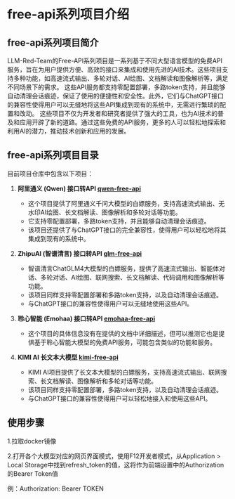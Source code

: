 # free-api系列项目介绍

## free-api系列项目简介

LLM-Red-Team的Free-API系列项目是一系列基于不同大型语言模型的免费API服务，旨在为用户提供方便、高效的接口来集成和使用先进的AI技术。这些项目支持多种功能，如高速流式输出、多轮对话、AI绘图、文档解读和图像解析等，满足不同场景下的需求。
这些API服务都支持零配置部署，多路token支持，并且能够自动清理会话痕迹，保证了使用的便捷性和安全性。此外，它们与ChatGPT接口的兼容性使得用户可以无缝地将这些API集成到现有的系统中，无需进行繁琐的配置和改动。
这些项目不仅为开发者和研究者提供了强大的工具，也为AI技术的普及和应用开辟了新的道路。通过这些免费的API服务，更多的人可以轻松地探索和利用AI的潜力，推动技术创新和应用的发展。

## free-api系列项目目录

目前项目仓库中包含以下项目：

1. **阿里通义 (Qwen) 接口转API [qwen-free-api](https://github.com/LLM-Red-Team/qwen-free-api)**
   - 这个项目提供了阿里通义千问大模型的白嫖服务，支持高速流式输出、无水印AI绘图、长文档解读、图像解析和多轮对话等功能。
   - 它支持零配置部署，多路token支持，并且能够自动清理会话痕迹。
   - 该项目还提供了与ChatGPT接口的完全兼容性，使得用户可以轻松地将其集成到现有的系统中。

2. **ZhipuAI (智谱清言) 接口转API [glm-free-api](https://github.com/LLM-Red-Team/glm-free-api)**
   - 智谱清言ChatGLM4大模型的白嫖服务，提供了高速流式输出、智能体对话、多轮对话、AI绘图、联网搜索、长文档解读、代码调用和图像解析等功能。
   - 该项目同样支持零配置部署和多路token支持，以及自动清理会话痕迹。
   - 与ChatGPT接口的兼容性使得用户可以无缝地使用这些API。

3. **聆心智能 (Emohaa) 接口转API [emohaa-free-api](https://github.com/LLM-Red-Team/emohaa-free-api)**
   - 这个项目的具体信息没有在提供的文档中详细描述，但可以推测它也是提供基于聆心智能大模型的免费API服务，可能包含类似的功能和服务。

4. **KIMI AI 长文本大模型 [kimi-free-api](https://github.com/LLM-Red-Team/kimi-free-api)**
   - KIMI AI项目提供了长文本大模型的白嫖服务，支持高速流式输出、联网搜索、长文档解读、图像解析和多轮对话等功能。
   - 该项目同样支持零配置部署，多路token支持，以及自动清理会话痕迹。
   - 与ChatGPT接口的兼容性使得用户可以轻松地接入和使用这些API。

## 使用步骤

1.拉取docker镜像

2.打开各个大模型对应的网页界面模式，使用F12开发者模式，从Application > Local Storage中找到refresh_token的值，这将作为前端设置中的Authorization的Bearer Token值

例：Authorization: Bearer TOKEN




